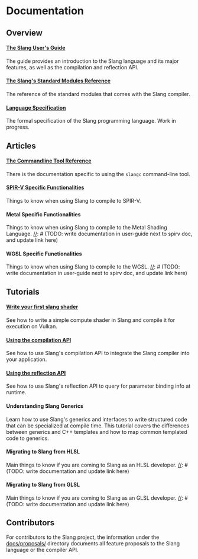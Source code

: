 # Documentation

## Overview

#### [The Slang User's Guide](/slang/user-guide/)
The guide provides an introduction to the Slang language and its major features, as well as the compilation and reflection API.

#### [The Slang's Standard Modules Reference](/stdlib-reference/)

The reference of the standard modules that comes with the Slang compiler.

#### [Language Specification](https://github.com/shader-slang/spec)

The formal specification of the Slang programming language. Work in progress.


## Articles

#### [The Commandline Tool Reference](https://github.com/shader-slang/slang/blob/master/docs/command-line-slangc-reference.md)

There is the documentation specific to using the `slangc` command-line tool.

#### [SPIR-V Specific Functionalities](/slang/user-guide/spirv-target-specific.html)

Things to know when using Slang to compile to SPIR-V.

#### Metal Specific Functionalities

Things to know when using Slang to compile to the Metal Shading Language.
[//]: # (TODO: write documentation in user-guide next to spirv doc, and update link here)

#### WGSL Specific Functionalities

Things to know when using Slang to compile to the WGSL.
[//]: # (TODO: write documentation in user-guide next to spirv doc, and update link here)

## Tutorials

#### [Write your first slang shader](/docs/first-slang-shader)
See how to write a simple compute shader in Slang and compile it for execution on Vulkan.

#### [Using the compilation API](/slang/user-guide/compiling)
See how to use Slang's compilation API to integrate the Slang compiler into your application.

#### [Using the reflection API](/slang/user-guide/reflection)
See how to use Slang's reflection API to query for parameter binding info at runtime.

#### Understanding Slang Generics

Learn how to use Slang's generics and interfaces to write structured code that can be
specialized at compile time. This tutorial covers the differences between generics and C++ templates
and how to map common templated code to generics.

[//]: # (TODO: write documentation and update link here)

#### Migrating to Slang from HLSL

Main things to know if you are coming to Slang as an HLSL developer.
[//]: # (TODO: write documentation and update link here)

#### Migrating to Slang from GLSL

Main things to know if you are coming to Slang as an GLSL developer.
[//]: # (TODO: write documentation and update link here)


## Contributors

[//]: # (TODO: link more internal documentation and contribution process)

For contributors to the Slang project, the information under the [docs/proposals/](https://github.com/shader-slang/slang/tree/master/docs/proposals) directory documents all feature proposals to the Slang language or the compiler API.
